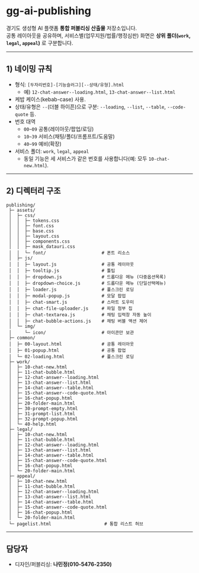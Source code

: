 # gg-ai-publishing

경기도 생성형 AI 플랫폼 **통합 퍼블리싱 산출물** 저장소입니다.  
공통 레이아웃을 공유하며, 서비스별(업무지원/법률/행정심판) 화면은 **상위 폴더(`work`, `legal`, `appeal`)** 로 구분합니다.

---

## 1) 네이밍 규칙

- 형식: `[두자리번호]-[기능슬러그][--상태/유형].html`  
  - 예) `12-chat-answer--loading.html`, `13-chat-answer--list.html`
- 케밥 케이스(kebab-case) 사용.
- 상태/유형은 `--`(더블 하이픈)으로 구분: `--loading`, `--list`, `--table`, `--code-quote` 등.
- 번호 대역
  - `00~09` 공통(레이아웃/팝업/로딩)
  - `10~39` 서비스(채팅/폴더/프롬프트/도움말)
  - `40~99` 예비(확장)
- 서비스 폴더: `work`, `legal`, `appeal`  
  - 동일 기능은 세 서비스가 같은 번호를 사용합니다(예: 모두 `10-chat-new.html`).

---

## 2) 디렉터리 구조

```
publishing/
 ├─ assets/
 │  ├─ css/
 │  │  ├─ tokens.css
 │  │  ├─ font.css
 │  │  ├─ base.css
 │  │  ├─ layout.css
 │  │  ├─ components.css
 │  │  ├─ mask_datauri.css
 │  │  └─ font/                     # 폰트 리소스
 │  ├─ js/
 │  │  ├─ layout.js                 # 공통 레이아웃
 │  │  ├─ tooltip.js                # 툴팁
 │  │  ├─ dropdown.js               # 드롭다운 메뉴 (다중옵션목록)
 │  │  ├─ dropdown-choice.js        # 드롭다운 메뉴 (단일선택메뉴)
 │  │  ├─ loader.js                 # 풀스크린 로딩
 │  │  ├─ modal-popup.js            # 모달 팝업
 │  │  ├─ chat-smart.js             # 스마트 도우미
 │  │  ├─ chat-file-uploader.js     # 파일 첨부 칩
 │  │  ├─ chat-textarea.js          # 채팅 입력창 자동 높이
 │  │  ├─ chat-bubble-actions.js    # 채팅 버블 액션 제어
 │  └─ img/
 │     └─ icon/                     # 아이콘만 보관
 ├─ common/
 │  ├─ 00-layout.html               # 공통 레이아웃
 │  ├─ 01-popup.html                # 공통 팝업
 │  └─ 02-loading.html              # 풀스크린 로딩
 ├─ work/
 │  ├─ 10-chat-new.html
 │  ├─ 11-chat-bubble.html
 │  ├─ 12-chat-answer--loading.html
 │  ├─ 13-chat-answer--list.html
 │  ├─ 14-chat-answer--table.html
 │  ├─ 15-chat-answer--code-quote.html
 │  ├─ 16-chat-popup.html
 │  ├─ 20-folder-main.html
 │  ├─ 30-prompt-empty.html
 │  ├─ 31-prompt-list.html
 │  ├─ 32-prompt-popup.html
 │  └─ 40-help.html
 ├─ legal/
 │  ├─ 10-chat-new.html
 │  ├─ 11-chat-bubble.html
 │  ├─ 12-chat-answer--loading.html
 │  ├─ 13-chat-answer--list.html
 │  ├─ 14-chat-answer--table.html
 │  ├─ 15-chat-answer--code-quote.html
 │  ├─ 16-chat-popup.html
 │  └─ 20-folder-main.html
 ├─ appeal/
 │  ├─ 10-chat-new.html
 │  ├─ 11-chat-bubble.html
 │  ├─ 12-chat-answer--loading.html
 │  ├─ 13-chat-answer--list.html
 │  ├─ 14-chat-answer--table.html
 │  ├─ 15-chat-answer--code-quote.html
 │  ├─ 16-chat-popup.html
 │  └─ 20-folder-main.html
 └─ pagelist.html                    # 통합 리스트 허브
```

---

## 담당자
- 디자인/퍼블리싱: **나민정(010-5476-2350)**
